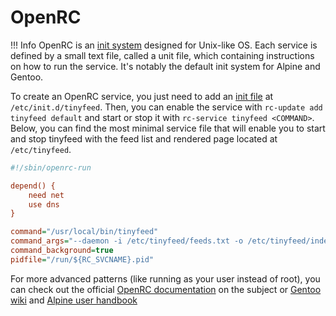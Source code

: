 # OpenRC

!!! Info
    OpenRC is an [init system](https://github.com/OpenRC/openrc/blob/master/service-script-guide.md) designed for Unix-like OS. Each service is defined by a small text file, called a unit file, which containing instructions on how to run the service. It's notably the default init system for Alpine and Gentoo.


To create an OpenRC service, you just need to add an [init file](https://wiki.alpinelinux.org/wiki/Writing_Init_Scripts) at `/etc/init.d/tinyfeed`.
Then, you can enable the service with `rc-update add tinyfeed default` and start or stop it with `rc-service tinyfeed <COMMAND>`. Below, you can find the most minimal service file that will enable you to start and stop tinyfeed with the feed list and rendered page located at `/etc/tinyfeed`.

```ini
#!/sbin/openrc-run

depend() {
	need net
	use dns 
}

command="/usr/local/bin/tinyfeed"
command_args="--daemon -i /etc/tinyfeed/feeds.txt -o /etc/tinyfeed/index.html"
command_background=true
pidfile="/run/${RC_SVCNAME}.pid"
```
For more advanced patterns (like running as your user instead of root), you can check out the official [OpenRC documentation](https://github.com/OpenRC/openrc/blob/master/service-script-guide.md) on the subject or [Gentoo wiki](https://wiki.gentoo.org/wiki/OpenRC/openrc-init) and [Alpine user handbook](https://docs.alpinelinux.org/user-handbook/0.1a/Working/openrc.html)
